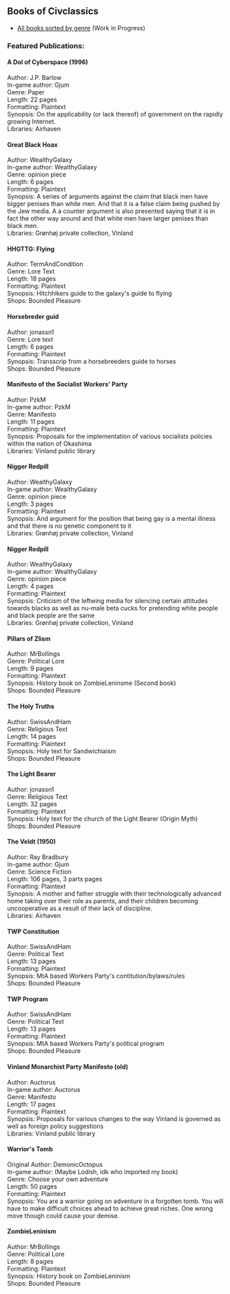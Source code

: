 ## Books of Civclassics

* [All books sorted by genre](/listpages/book_genres.md) (Work in Progress)

### Featured Publications:

#### A DoI of Cyberspace (1996)
Author: J.P. Barlow  
In-game author: Gjum  
Genre: Paper  
Length: 22 pages  
Formatting: Plaintext  
Synopsis: On the applicability (or lack thereof) of government on the rapidly growing Internet.  
Libraries: Airhaven  

#### Great Black Hoax
Author: WealthyGalaxy  
In-game author: WealthyGalaxy  
Genre: opinion piece  
Length: 6 pages  
Formatting: Plaintext  
Synopsis: A series of arguments against the claim that black men have bigger penises than white men. And that it is a false claim being pushed by the Jew media. A a counter argument is also presented saying that it is in fact the other way around and that white men have larger penises  than black men.  
Libraries: Grønhøj private collection, Vinland  

#### HHGTTG: Flying
Author: TermAndCondition  
Genre: Lore Text  
Length: 18 pages  
Formatting: Plaintext  
Synopsis: Hitchhikers guide to the galaxy's guide to flying  
Shops: Bounded Pleasure  

#### Horsebreder guid
Author: jonassn1  
Genre: Lore text  
Length: 6 pages  
Formatting: Plaintext  
Synopsis:  Transscrip from a horsebreeders guide to horses  
Shops: Bounded Pleasure  

#### Manifesto of the Socialist Workers' Party
Author: PzkM  
In-game author: PzkM  
Genre: Manifesto  
Length: 11 pages  
Formatting: Plaintext  
Synopsis: Proposals for the implementation of various socialists policies within the nation of Okashima  
Libraries: Vinland public library  

#### Nigger Redpill
Author: WealthyGalaxy  
In-game author: WealthyGalaxy  
Genre: opinion piece  
Length: 3 pages  
Formatting: Plaintext  
Synopsis: And argument for the position that being gay is a mental illness and that there is no genetic component to it  
Libraries: Grønhøj private collection, Vinland  

#### Nigger Redpill
Author: WealthyGalaxy  
In-game author: WealthyGalaxy  
Genre: opinion piece  
Length: 4 pages  
Formatting: Plaintext  
Synopsis: Criticism of the leftwing media for silencing certain attitudes towards blacks as well as nu-male beta cucks for pretending white people and black people are the same  
Libraries: Grønhøj private collection, Vinland  

#### Pillars of Zlism
Author: MrBollings  
Genre: Political Lore  
Length: 9 pages  
Formatting: Plaintext  
Synopsis: History book on ZombieLeninsme (Second book)  
Shops: Bounded Pleasure  

#### The Holy Truths
Author: SwissAndHam  
Genre: Religious Text  
Length: 14 pages  
Formatting: Plaintext  
Synopsis: Holy text for Sandwichiaism  
Shops: Bounded Pleasure  

#### The Light Bearer
Author: jonassn1  
Genre: Religious Text  
Length: 32 pages  
Formatting: Plaintext  
Synopsis: Holy text for the church of the Light Bearer (Origin Myth)  
Shops: Bounded Pleasure  

#### The Veldt (1950)  
Author: Ray Bradbury  
In-game author: Gjum  
Genre: Science Fiction  
Length: 106 pages, 3 parts pages  
Formatting: Plaintext  
Synopsis: A mother and father struggle with their technologically advanced home taking over their role as parents, and their children becoming uncooperative as a result of their lack of discipline.  
Libraries: Airhaven  

#### TWP Constitution
Author: SwissAndHam  
Genre: Political Text  
Length: 13 pages  
Formatting: Plaintext  
Synopsis: MtA based Workers Party's contitution/bylaws/rules  
Shops: Bounded Pleasure  

#### TWP Program
Author: SwissAndHam  
Genre: Political Text  
Length: 13 pages  
Formatting: Plaintext  
Synopsis: MtA based Workers Party's political program  
Shops: Bounded Pleasure  

#### Vinland Monarchist Party Manifesto (old)
Author: Auctorus  
In-game author: Auctorus  
Genre: Manifesto  
Length: 17 pages  
Formatting: Plaintext  
Synopsis: Proposals for various changes to the way Vinland is governed as well as foreign policy suggestions  
Libraries: Vinland public library  

#### Warrior's Tomb
Original Author: DemonicOctopus  
In-game author: (Maybe Lodish, idk who imported my book)  
Genre: Choose your own adventure  
Length: 50 pages  
Formatting: Plaintext  
Synopsis: You are a warrior going on adventure in a forgotten tomb. You will have to make difficult choices ahead to achieve great riches. One wrong move though could cause your demise.  

#### ZombieLeninism
Author: MrBollings  
Genre: Political Lore  
Length: 8 pages  
Formatting: Plaintext  
Synopsis: History book on ZombieLeninism  
Shops: Bounded Pleasure  
